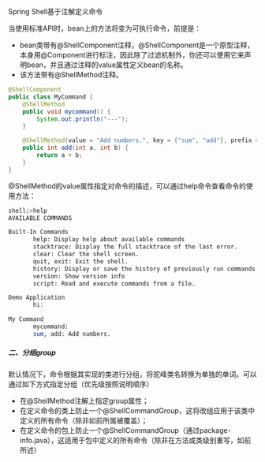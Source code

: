 Spring Shell基于注解定义命令

当使用标准API时，bean上的方法将变为可执行命令，前提是：

- bean类带有@ShellComponent注释，@ShellComponent是一个原型注释，本身用@Component进行标注，因此除了过滤机制外，你还可以使用它来声明bean，并且通过注释的value属性定义bean的名称。
- 该方法带有@ShellMethod注释。

```java
@ShellComponent
public class MyCommand {
    @ShellMethod
    public void mycommand() {
        System.out.println("---");
    }

    @ShellMethod(value = "Add numbers.", key = {"sum", "add"}, prefix = "--")
    public int add(int a, int b) {
        return a + b;
    }
}
```

@ShellMethod的value属性指定对命令的描述，可以通过help命令查看命令的使用方法：

```sh
shell:>help
AVAILABLE COMMANDS

Built-In Commands
       help: Display help about available commands
       stacktrace: Display the full stacktrace of the last error.
       clear: Clear the shell screen.
       quit, exit: Exit the shell.
       history: Display or save the history of previously run commands
       version: Show version info
       script: Read and execute commands from a file.

Demo Application
       hi: 

My Command
       mycommand: 
       sum, add: Add numbers.
```

##### 二、分组group

默认情况下，命令根据其实现的类进行分组，将驼峰类名转换为单独的单词。可以通过如下方式指定分组（优先级按照说明顺序）

- 在@ShellMethod注解上指定group属性；
- 在定义命令的类上防止一个@ShellCommandGroup，这将改组应用于该类中定义的所有命令（除非如前所属被覆盖）；
- 在定义命令的包上防止一个@ShellCommandGroup（通过package-info.java），这适用于包中定义的所有命令（除非在方法或类级别重写，如前所述）
